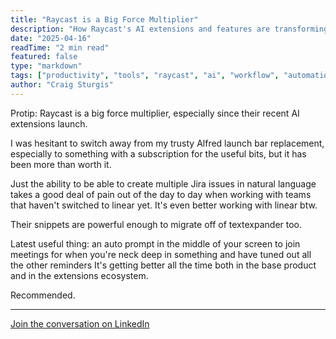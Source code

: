 ```yaml
---
title: "Raycast is a Big Force Multiplier"
description: "How Raycast's AI extensions and features are transforming daily productivity workflows"
date: "2025-04-16"
readTime: "2 min read"
featured: false
type: "markdown"
tags: ["productivity", "tools", "raycast", "ai", "workflow", "automation"]
author: "Craig Sturgis"
---
```


Protip: Raycast is a big force multiplier, especially since their recent AI extensions launch.

I was hesitant to switch away from my trusty Alfred launch bar replacement, especially to something with a subscription for the useful bits, but it has been more than worth it.

Just the ability to be able to create multiple Jira issues in natural language takes a good deal of pain out of the day to day when working with teams that haven't switched to linear yet. It's even better working with linear btw.

Their snippets are powerful enough to migrate off of textexpander too.

Latest useful thing: an auto prompt in the middle of your screen to join meetings for when you're neck deep in something and have tuned out all the other reminders It's getting better all the time both in the base product and in the extensions ecosystem.

Recommended.

---

[Join the conversation on LinkedIn](https://www.linkedin.com/posts/craigsturgis_protip-raycast-is-a-big-force-multiplier-activity-7318287749218779138-rBH8/)
